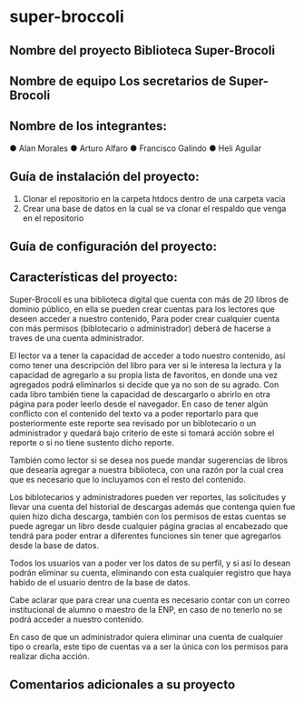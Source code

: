 # super-broccoli

## Nombre del proyecto Biblioteca Super-Brocoli
## Nombre de equipo Los secretarios de Super-Brocoli
## Nombre de los integrantes:
● Alan Morales
● Arturo Alfaro
● Francisco Galindo
● Heli Aguilar


## Guía de instalación del proyecto:
1. Clonar el repositorio en la carpeta htdocs dentro de una carpeta vacía
2. Crear una base de datos en la cual se va clonar el respaldo que venga en el repositorio


## Guía de configuración del proyecto:


## Características del proyecto:
Super-Brocolí es una biblioteca digital que cuenta con más de 20 libros de dominio público, en ella se pueden crear cuentas para los lectores que deseen acceder a nuestro 
contenido, Para poder crear cualquier cuenta con más permisos (biblotecario o administrador) deberá de hacerse a traves de una cuenta administrador.

El lector va a tener la capacidad de acceder a todo nuestro contenido, así como tener una descripción del libro para ver si le interesa la lectura y la capacidad de agregarlo
a su propia lista de favoritos, en donde una vez agregados podrá eliminarlos si decide que ya no son de su agrado. Con cada libro también tiene la capacidad de descargarlo o 
abrirlo en otra página para poder leerlo desde el navegador. En caso de tener algún conflicto con el contenido del texto va a poder reportarlo para que posteriormente este 
reporte sea revisado por un biblotecario o un administrador y quedará bajo criterio de este si tomará acción sobre el reporte o si no tiene sustento dicho reporte.

También como lector si se desea nos puede mandar sugerencias de libros que desearía agregar a nuestra biblioteca, con una razón por la cual crea que es necesario que lo 
incluyamos con el resto del contenido.

Los biblotecarios y administradores pueden ver reportes, las solicitudes y llevar una cuenta del historial de descargas además que contenga quien fue quien hizo dicha
descarga, también con los permisos de estas cuentas se puede agregar un libro desde cualquier página gracias al encabezado que tendrá para poder entrar a diferentes funciones 
sin tener que agregarlos desde la base de datos.

Todos los usuarios van a poder ver los datos de su perfil, y si así lo desean podrán eliminar su cuenta, eliminando con esta cualquier registro que haya habido de el usuario 
dentro de la base de datos.

Cabe aclarar que para crear una cuenta es necesario contar con un correo institucional de alumno o maestro de la ENP, en caso de no tenerlo no se podrá acceder a nuestro 
contenido.

En caso de que un administrador quiera eliminar una cuenta de cualquier tipo o crearla, este tipo de cuentas va a ser la única con los permisos para realizar dicha acción.

## Comentarios adicionales a su proyecto
